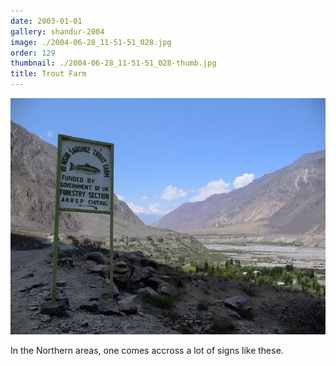 ```yaml
---
date: 2003-01-01
gallery: shandur-2004
image: ./2004-06-28_11-51-51_028.jpg
order: 129
thumbnail: ./2004-06-28_11-51-51_028-thumb.jpg
title: Trout Farm
---
```


![Trout Farm](./2004-06-28_11-51-51_028.jpg)

In the Northern areas, one comes accross a lot of signs like these.